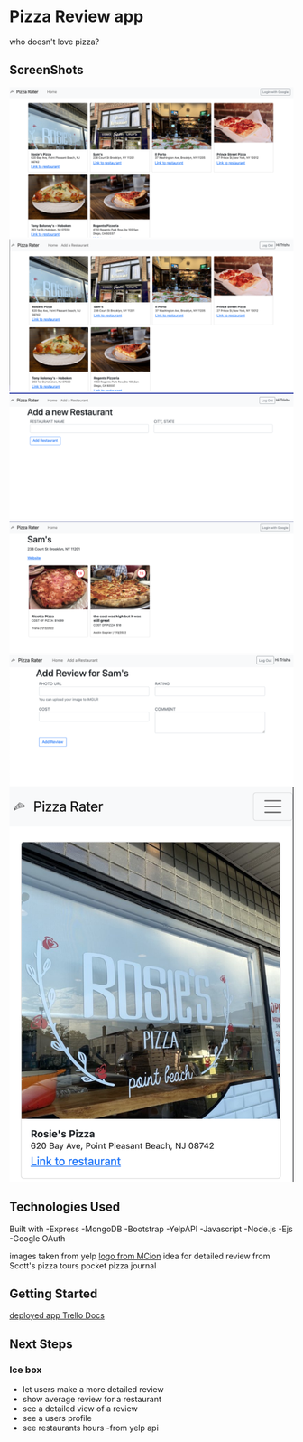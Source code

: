 # Pizza Review app

who doesn't love pizza?

## ScreenShots

![Before you are logged in](/public/images/beforelogin.png)
![After you are logged in](/public/images/afterlogin.png)
![adding a new restaurant](/public/images/newrestaurant.png)
![viewing a restaurants page](/public/images/restaurant.png)
![adding a review](/public/images/addreview.png)
![on mobile](/public/images/mobile.png)

## Technologies Used

Built with 
-Express
-MongoDB
-Bootstrap
-YelpAPI
-Javascript
-Node.js
-Ejs
-Google OAuth

images taken from yelp
[logo from MCion](https://www.mcicon.com/product/pizza-icon-5/)
idea for detailed review from Scott's pizza tours pocket pizza journal


## Getting Started

[deployed app ](https://pizza-crud-app.herokuapp.com/)
[Trello Docs](https://trello.com/b/JuNjj4hn/project-2)


## Next Steps

### Ice box

- let users make a more detailed review
- show average review for a restaurant
- see a detailed view of a review
- see a users profile
- see restaurants hours -from yelp api